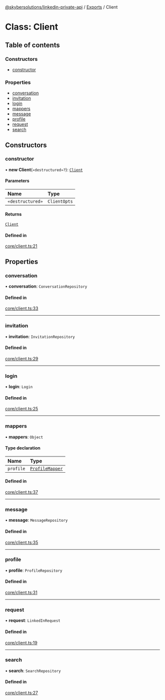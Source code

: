 [@skybersolutions/linkedin-private-api](../README.md) / [Exports](../modules.md) / Client

# Class: Client

## Table of contents

### Constructors

- [constructor](Client.md#constructor)

### Properties

- [conversation](Client.md#conversation)
- [invitation](Client.md#invitation)
- [login](Client.md#login)
- [mappers](Client.md#mappers)
- [message](Client.md#message)
- [profile](Client.md#profile)
- [request](Client.md#request)
- [search](Client.md#search)

## Constructors

### constructor

• **new Client**(`«destructured»?`): [`Client`](Client.md)

#### Parameters

| Name | Type |
| :------ | :------ |
| `«destructured»` | `ClientOpts` |

#### Returns

[`Client`](Client.md)

#### Defined in

[core/client.ts:21](https://github.com/SkyberSolutions/linkedin-private-api/blob/c247a0c/src/core/client.ts#L21)

## Properties

### conversation

• **conversation**: `ConversationRepository`

#### Defined in

[core/client.ts:33](https://github.com/SkyberSolutions/linkedin-private-api/blob/c247a0c/src/core/client.ts#L33)

___

### invitation

• **invitation**: `InvitationRepository`

#### Defined in

[core/client.ts:29](https://github.com/SkyberSolutions/linkedin-private-api/blob/c247a0c/src/core/client.ts#L29)

___

### login

• **login**: `Login`

#### Defined in

[core/client.ts:25](https://github.com/SkyberSolutions/linkedin-private-api/blob/c247a0c/src/core/client.ts#L25)

___

### mappers

• **mappers**: `Object`

#### Type declaration

| Name | Type |
| :------ | :------ |
| `profile` | [`ProfileMapper`](ProfileMapper.md) |

#### Defined in

[core/client.ts:37](https://github.com/SkyberSolutions/linkedin-private-api/blob/c247a0c/src/core/client.ts#L37)

___

### message

• **message**: `MessageRepository`

#### Defined in

[core/client.ts:35](https://github.com/SkyberSolutions/linkedin-private-api/blob/c247a0c/src/core/client.ts#L35)

___

### profile

• **profile**: `ProfileRepository`

#### Defined in

[core/client.ts:31](https://github.com/SkyberSolutions/linkedin-private-api/blob/c247a0c/src/core/client.ts#L31)

___

### request

• **request**: `LinkedInRequest`

#### Defined in

[core/client.ts:19](https://github.com/SkyberSolutions/linkedin-private-api/blob/c247a0c/src/core/client.ts#L19)

___

### search

• **search**: `SearchRepository`

#### Defined in

[core/client.ts:27](https://github.com/SkyberSolutions/linkedin-private-api/blob/c247a0c/src/core/client.ts#L27)
